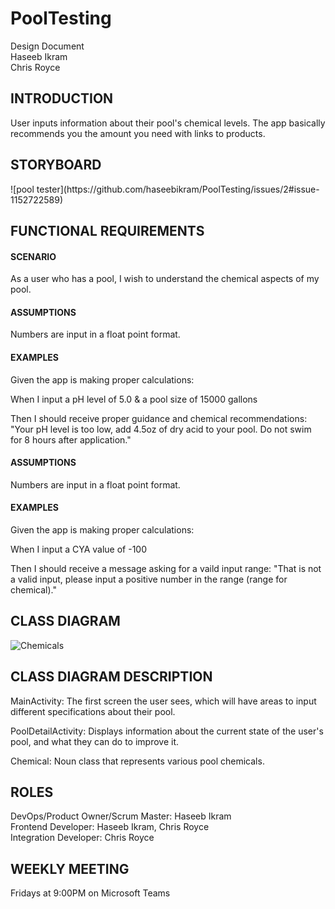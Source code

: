 # PoolTesting

Design Document
<br>
Haseeb Ikram
<br>
Chris Royce
<br>

<h2>INTRODUCTION</h2>
User inputs information about their pool's chemical levels. The app basically recommends you the amount you need with links to products.

<h2>STORYBOARD</h2>
![pool tester](https://github.com/haseebikram/PoolTesting/issues/2#issue-1152722589)

<h2>FUNCTIONAL REQUIREMENTS</h2>
<h4>SCENARIO</h4>
As a user who has a pool, I wish to understand the chemical aspects of my pool.

<h4>ASSUMPTIONS</h4>
Numbers are input in a float point format.

<h4>EXAMPLES</h4>
Given the app is making proper calculations:

When I input a pH level of 5.0 & a pool size of 15000 gallons

Then I should receive proper guidance and chemical recommendations: "Your pH level is too low, add 4.5oz of dry acid to your pool. Do not swim for 8 hours after application."

<h4>ASSUMPTIONS</h4>
Numbers are input in a float point format.

<h4>EXAMPLES</h4>
Given the app is making proper calculations:

When I input a CYA value of -100

Then I should receive a message asking for a vaild input range: "That is not a valid input, please input a positive number in the range (range for chemical)."

<h2>CLASS DIAGRAM</h2>

![Chemicals](https://github.com/haseebikram/PoolTesting/issues/1#issue-1152708982)

<h2>CLASS DIAGRAM DESCRIPTION</h2>

MainActivity: The first screen the user sees, which will have areas to input different specifications about their pool.

PoolDetailActivity: Displays information about the current state of the user's pool, and what they can do to improve it.

Chemical: Noun class that represents various pool chemicals.

<h2>ROLES</h2>

DevOps/Product Owner/Scrum Master: Haseeb Ikram
<br>
Frontend Developer: Haseeb Ikram, Chris Royce
<br>
Integration Developer: Chris Royce
<br>


<h2>WEEKLY MEETING</h2>
Fridays at 9:00PM on Microsoft Teams